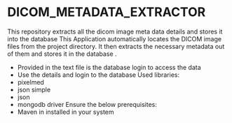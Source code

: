 # DICOM_METADATA_EXTRACTOR
This repository extracts all the dicom image meta data details and stores it into the database
This Application automatically locates the DICOM image files from the project directory.
It then extracts the necessary metadata out of them and stores it in the database .
  - Provided in the text file is the database login to access the data
  - Use the details and login to the database
Used libraries:
  - pixelmed
  - json simple
  - json
  - mongodb driver
Ensure the below prerequisites:
  - Maven in installed in your system
